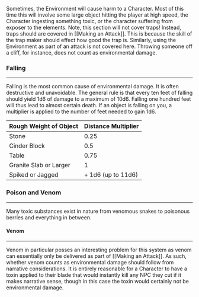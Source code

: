 Sometimes, the Environment will cause harm to a Character. Most of this time this will involve some large object hitting the player at high speed, the Character ingesting something toxic, or the character suffering from exposer to the elements. Note, this section will not cover traps! Instead, traps should are covered in [[Making an Attack]]. This is because the skill of the trap maker should effect how good the trap is. Similarly, using the Environment as part of an attack is not covered here. Throwing someone off a cliff, for instance, does not count as environmental damage.
### Falling
---
Falling is the most common cause of environmental damage. It is often destructive and unavoidable. The general rule is that every ten feet of falling should yield 1d6 of damage to a maximum of 10d6. Falling one hundred feet will thus lead to almost certain death. If an object is falling on you, a multiplier is applied to the number of feet needed to gain 1d6.

| Rough Weight of Object | Distance Multiplier |
| ---- | ---- |
| Stone | 0.25 |
| Cinder Block | 0.5 |
| Table | 0.75 |
| Granite Slab or Larger | 1 |
| Spiked or Jagged | + 1d6 (up to 11d6) |
### Poison and Venom
---
Many toxic substances exist in nature from venomous snakes to poisonous berries and everything in between. 
#### Venom
---
Venom in particular posses an interesting problem for this system as venom can essentially only be delivered as part of [[Making an Attack]]. As such, whether venom counts as environmental damage should follow from narrative considerations. It is entirely reasonable for a Character to have a toxin applied to their blade that would instantly kill any NPC they cut if it makes narrative sense, though in this case the toxin would certainly not be environmental damage.
